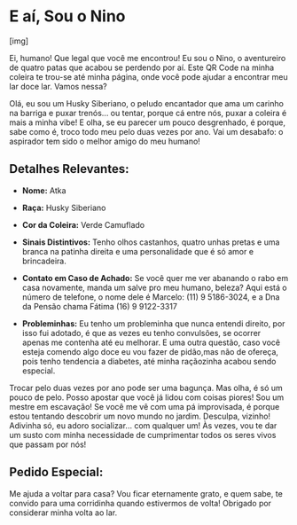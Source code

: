 # E aí, Sou o Nino

[img]

Ei, humano! Que legal que você me encontrou! Eu sou o Nino, o aventureiro de quatro patas que acabou se perdendo por aí. Este QR Code na minha coleira te trou-se até minha página, onde você pode ajudar a encontrar meu lar doce lar. Vamos nessa?

Olá, eu sou um Husky Siberiano, o peludo encantador que ama um carinho na barriga e puxar trenós... ou tentar, porque cá entre nós, puxar a coleira é mais a minha vibe! E olha, se eu parecer um pouco desgrenhado, é porque, sabe como é, troco todo meu pelo duas vezes por ano. Vai um desabafo: o aspirador tem sido o melhor amigo do meu humano!

## Detalhes Relevantes:
+ **Nome:** Atka

+ **Raça:** Husky Siberiano

+ **Cor da Coleira:** Verde Camuflado

+ **Sinais Distintivos:** Tenho olhos castanhos, quatro unhas pretas e uma branca na patinha direita e uma personalidade que é só amor e brincadeira.

+ **Contato em Caso de Achado:** Se você quer me ver abanando o rabo em casa novamente, manda um salve pro meu humano, beleza? Aqui está o número de telefone, o nome dele é Marcelo: (11) 9 5186-3024, e a Dna da Pensão chama Fátima (16) 9 9122-3317

+ **Probleminhas:** Eu tenho um probleminha que nunca entendi direito, por isso fui adotado, é que as vezes eu tenho convulsões, se ocorrer apenas me contenha até eu melhorar. E uma outra questão, caso você esteja comendo algo doce eu vou fazer de pidão,mas não de ofereça, pois tenho tendencia a diabetes, até minha raçãozinha acabou sendo especial.

Trocar pelo duas vezes por ano pode ser uma bagunça. Mas olha, é só um pouco de pelo. Posso apostar que você já lidou com coisas piores!
Sou um mestre em escavação! Se você me vê com uma pá improvisada, é porque estou tentando descobrir um novo mundo no jardim. Desculpa, vizinho!
Adivinha só, eu adoro socializar... com qualquer um! Às vezes, vou te dar um susto com minha necessidade de cumprimentar todos os seres vivos que passam por nós!

## Pedido Especial:
Me ajuda a voltar para casa? Vou ficar eternamente grato, e quem sabe, te convido para uma corridinha quando estivermos de volta! Obrigado por considerar minha volta ao lar.

